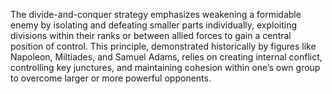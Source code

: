 The divide-and-conquer strategy emphasizes weakening a formidable enemy by isolating and defeating smaller parts individually, exploiting divisions within their ranks or between allied forces to gain a central position of control. This principle, demonstrated historically by figures like Napoleon, Miltiades, and Samuel Adams, relies on creating internal conflict, controlling key junctures, and maintaining cohesion within one’s own group to overcome larger or more powerful opponents.
